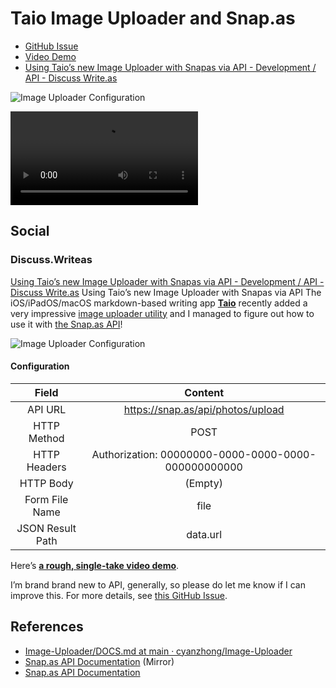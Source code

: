 # Taio Image Uploader and Snap.as
- [GitHub Issue](https://github.com/extratone/bilge/issues/315)
- [Video Demo](https://user-images.githubusercontent.com/43663476/162647696-bf9cd436-21bf-491f-874d-28aca6e55a6d.MOV)
- [Using Taio’s new Image Uploader with Snapas via API - Development / API - Discuss Write.as](https://discuss.write.as/t/using-taio-s-new-image-uploader-with-snapas-via-api/5231)

![Image Uploader Configuration](https://i.snap.as/H4kiVJ7m.image)

<video controls>
  <source src="https://user-images.githubusercontent.com/43663476/162647696-bf9cd436-21bf-491f-874d-28aca6e55a6d.MOV">
</video>

## Social

### Discuss.Writeas
[Using Taio’s new Image Uploader with Snapas via API - Development / API - Discuss Write.as](https://discuss.write.as/t/using-taio-s-new-image-uploader-with-snapas-via-api/5231)
Using Taio’s new Image Uploader with Snapas via API
The iOS/iPadOS/macOS markdown-based writing app [**Taio**](https://apps.apple.com/us/app/taio-markdown-text-actions/id1527036273) recently added a very impressive [image uploader utility](https://github.com/cyanzhong/Image-Uploader) and I managed to figure out how to use it with [the Snap.as API](https://developers.snap.as/docs/api)!

![Image Uploader Configuration](https://i.snap.as/H4kiVJ7m.image)

#### Configuration
| Field            | Content                                             |
|:----------------:|:---------------------------------------------------:|
| API URL          | https://snap.as/api/photos/upload                   |
| HTTP Method      | POST                                                |
| HTTP Headers     | Authorization: 00000000-0000-0000-0000-000000000000 |
| HTTP Body        | (Empty)                                             |
| Form File Name   | file                                                |
| JSON Result Path | data.url                                            |

Here’s [**a rough, single-take video demo**](https://user-images.githubusercontent.com/43663476/162647696-bf9cd436-21bf-491f-874d-28aca6e55a6d.MOV).

I’m brand brand new to API, generally, so please do let me know if I can improve this. For more details, see [this GitHub Issue](https://github.com/extratone/bilge/issues/315).

## References

- [Image-Uploader/DOCS.md at main · cyanzhong/Image-Uploader](https://github.com/cyanzhong/Image-Uploader)
- [Snap.as API Documentation](https://tilde.town/~extratone/docs/snapas/docs/api/index.html) (Mirror)
- [Snap.as API Documentation](https://developers.snap.as/docs/api)